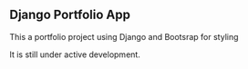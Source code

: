 ## Django Portfolio App

This a portfolio project using Django and Bootsrap for styling

It is still under active development.
